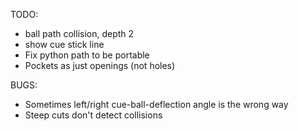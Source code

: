 TODO:
- ball path collision, depth 2
- show cue stick line
- Fix python path to be portable
- Pockets as just openings (not holes)

BUGS:
- Sometimes left/right cue-ball-deflection angle is the wrong way
- Steep cuts don't detect collisions
